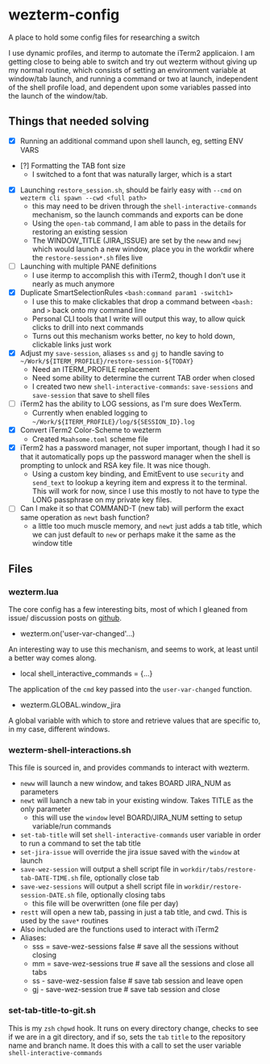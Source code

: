 # wezterm-config

A place to hold some config files for researching a switch

I use dynamic profiles, and itermp to automate the iTerm2 applicaion.  I am
getting close to being able to switch and try out wezterm without giving up
my normal routine, which consists of setting an environment variable at
window/tab launch, and running a command or two at launch, independent of the
shell profile load, and dependent upon some variables passed into the launch of
the window/tab.

## Things that needed solving

- [x] Running an additional command upon shell launch, eg, setting ENV VARS
- [?] Formatting the TAB font size
  - I switched to a font that was naturally larger, which is a start
- [x] Launching `restore_session.sh`, should be fairly easy with `--cmd` on `wezterm cli spawn --cwd <full path>`
  - this may need to be driven through the `shell-interactive-commands` mechanism, so the launch commands and exports can be done
  - Using the `open-tab` command, I am able to pass in the details for restoring an existing session
  - The WINDOW_TITLE (JIRA_ISSUE) are set by the `neww` and `newj` which would launch a new window, place you in the workdir where the `restore-session*.sh` files live
- [ ] Launching with multiple PANE definitions
  - I use itermp to accomplish this with iTerm2, though I don't use it nearly as much anymore
- [x] Duplicate SmartSelectionRules `<bash:command param1 -switch1>`
  - I use this to make clickables that drop a command between `<bash:` and `>` back onto my command line
  - Personal CLI tools that I write will output this way, to allow quick clicks to drill into next commands
  - Turns out this mechanism works better, no key to hold down, clickable links just work
- [x] Adjust my `save-session`, aliases `ss` and `gj` to handle saving to `~/Work/${ITERM_PROFILE}/restore-session-${TODAY}`
  - Need an ITERM_PROFILE replacement
  - Need some ability to determine the current TAB order when closed
  - I created two new `shell-interactive-commands`: `save-sessions` and `save-session` that save to shell files
- [ ] iTerm2 has the ability to LOG sessions, as I'm sure does WexTerm.
  - Currently when enabled logging to `~/Work/${ITERM_PROFILE}/log/${SESSION_ID}.log`
- [x] Convert iTerm2 Color-Scheme to wezterm
  - Created `Maahsome.toml` scheme file
- [x] iTerm2 has a password manager, not super important, though I had it so that it automatically pops up the password manager when the shell is prompting to unlock and RSA key file.  It was nice though.
  - Using a custom key binding, and EmitEvent to use `security` and `send_text` to lookup a keyring item and express it to the terminal.  This will work for now, since I use this mostly to not have to type the LONG passphrase on my private key files.
- [ ] Can I make it so that COMMAND-T (new tab) will perform the exact same operation as `newt` bash function?
  - a little too much muscle memory, and `newt` just adds a tab title, which we can just default to `new` or perhaps make it the same as the window title

## Files

### wezterm.lua

The core config has a few interesting bits, most of which I gleaned from issue/
discussion posts on [github](https://github.com/wez/wezterm).

- wezterm.on('user-var-changed'...)

An interesting way to use this mechanism, and seems to work, at least until a
better way comes along.

- local shell_interactive_commands = {...}

The application of the `cmd` key passed into the `user-var-changed` function.

- wezterm.GLOBAL.window_jira

A global variable with which to store and retrieve values that are specific to,
in my case, different windows.

### wezterm-shell-interactions.sh

This file is sourced in, and provides commands to interact with wezterm.

- `neww` will launch a new window, and takes BOARD JIRA_NUM as parameters
- `newt` will luanch a new tab in your existing window.  Takes TITLE as the only parameter
  - this will use the `window` level BOARD/JIRA_NUM setting to setup variable/run commands
- `set-tab-title` will set `shell-interactive-commands` user variable in order to run a command to set the tab title
- `set-jira-issue` will override the jira issue saved with the `window` at launch
- `save-wez-session` will output a shell script file in `workdir/tabs/restore-tab-DATE-TIME.sh` file, optionally close tab
- `save-wez-sessions` will output a shell script file in `workdir/restore-session-DATE.sh` file, optionally closing tabs
  - this file will be overwritten (one file per day)
- `restt` will open a new tab, passing in just a tab title, and cwd.  This is used by the `save*` routines
- Also included are the functions used to interact with iTerm2
- Aliases:
  - sss = save-wez-sessions false   # save all the sessions without closing 
  - mm  = save-wez-sessions true    # save all the sessions and close all tabs
  - ss  - save-wez-session false    # save tab session and leave open
  - gj  - save-wez-session true     # save tab session and close 

### set-tab-title-to-git.sh

This is my `zsh` `chpwd` hook.  It runs on every directory change, checks to see if we are in a git
directory, and if so, sets the `tab` `title` to the repository name and branch name.  It does this
with a call to set the user variable `shell-interactive-commands`

